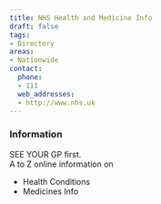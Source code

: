 ```yaml
---
title: NHS Health and Medicine Info
draft: false
tags:
- Directory
areas:
- Nationwide
contact:
  phone:
  - 111
  web_addresses:
  - http://www.nhs.uk
---
```


### Information
SEE YOUR GP first.  
A to Z online information on  
- Health Conditions  
- Medicines Info